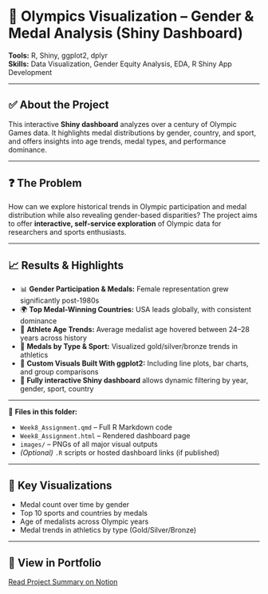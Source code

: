 # 🥇 Olympics Visualization – Gender & Medal Analysis (Shiny Dashboard)

**Tools:** R, Shiny, ggplot2, dplyr  
**Skills:** Data Visualization, Gender Equity Analysis, EDA, R Shiny App Development

---

## ✅ About the Project  
This interactive **Shiny dashboard** analyzes over a century of Olympic Games data. It highlights medal distributions by gender, country, and sport, and offers insights into age trends, medal types, and performance dominance.

---

## ❓ The Problem  
How can we explore historical trends in Olympic participation and medal distribution while also revealing gender-based disparities? The project aims to offer **interactive, self-service exploration** of Olympic data for researchers and sports enthusiasts.

---

## 📈 Results & Highlights

- 📊 **Gender Participation & Medals:** Female representation grew significantly post-1980s  
- 🌍 **Top Medal-Winning Countries:** USA leads globally, with consistent dominance  
- 🧒 **Athlete Age Trends:** Average medalist age hovered between 24–28 years across history  
- 🏅 **Medals by Type & Sport:** Visualized gold/silver/bronze trends in athletics  
- 🧩 **Custom Visuals Built With ggplot2:** Including line plots, bar charts, and group comparisons  
- 🔄 **Fully interactive Shiny dashboard** allows dynamic filtering by year, gender, sport, country

---

📎 **Files in this folder:**  
- `Week8_Assignment.qmd` – Full R Markdown code  
- `Week8_Assignment.html` – Rendered dashboard page  
- `images/` – PNGs of all major visual outputs  
- *(Optional)* `.R` scripts or hosted dashboard links (if published)

---

## 📌 Key Visualizations

- Medal count over time by gender  
- Top 10 sports and countries by medals  
- Age of medalists across Olympic years  
- Medal trends in athletics by type (Gold/Silver/Bronze)

---

## 🔗 View in Portfolio  
[Read Project Summary on Notion](https://www.notion.so/your-notion-link)
